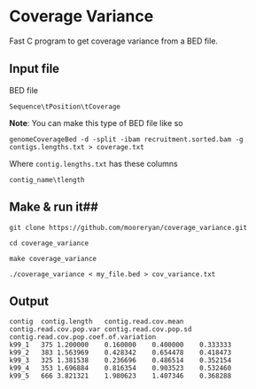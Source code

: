 # Coverage Variance #

Fast C program to get coverage variance from a BED file.

## Input file ##

BED file

    Sequence\tPosition\tCoverage
    
**Note**: You can make this type of BED file like so

    genomeCoverageBed -d -split -ibam recruitment.sorted.bam -g contigs.lengths.txt > coverage.txt
    
Where `contig.lengths.txt` has these columns

    contig_name\tlength

## Make & run it##

    git clone https://github.com/mooreryan/coverage_variance.git

    cd coverage_variance

    make coverage_variance

    ./coverage_variance < my_file.bed > cov_variance.txt

## Output ##

    contig	contig.length	contig.read.cov.mean	contig.read.cov.pop.var	contig.read.cov.pop.sd	contig.read.cov.pop.coef.of.variation
    k99_1	375	1.200000	0.160000	0.400000	0.333333
    k99_2	383	1.563969	0.428342	0.654478	0.418473
    k99_3	325	1.381538	0.236696	0.486514	0.352154
    k99_4	353	1.696884	0.816354	0.903523	0.532460
    k99_5	666	3.821321	1.980623	1.407346	0.368288

